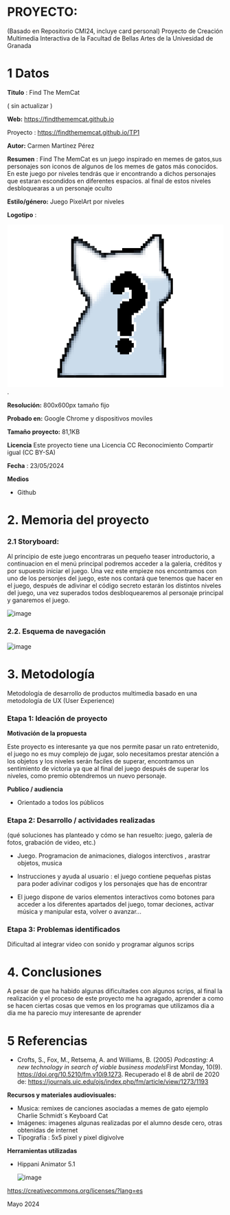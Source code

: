 # PROYECTO: 

(Basado en Repositorio CMI24, incluye card personal)
Proyecto de Creación Multimedia Interactiva de la  Facultad de Bellas Artes de la Univesidad de Granada



# 1 Datos 



**Titulo** : Find The MemCat

( sin actualizar )

**Web:**   https://findthememcat.github.io

Proyecto : https://findthememcat.github.io/TP1

**Autor:**  Carmen Martínez Pérez

**Resumen** : Find The MemCat es un juego inspirado en memes de gatos,sus personajes son iconos de algunos de los memes de gatos más conocidos.
En este juego por niveles tendrás que ir encontrando a dichos personajes que estaran escondidos en diferentes espacios. al final de estos niveles desbloquearas a un personaje oculto 

**Estilo/género:**  Juego PixelArt por niveles

**Logotipo** :

![logo](https://github.com/findthememcat/CMI24/blob/main/IMG_2226.PNG).

**Resolución:** 800x600px tamaño fijo

**Probado en:**  Google Chrome  y dispositivos moviles 

**Tamaño proyecto:** 81,1KB 

**Licencia** Este proyecto tiene una Licencia CC Reconocimiento Compartir igual (CC BY-SA)

**Fecha** : 23/05/2024

**Medios** 

- Github



# 2. Memoria del proyecto 

### 2.1 Storyboard: 

Al principio de este juego encontraras un pequeño teaser introductorio, a continuacion en el menú principal podremos acceder a la galeria, créditos y por supuesto iniciar el juego.
Una vez este empieze nos encontramos con uno de los personjes del juego, este nos contará que tenemos que hacer en el juego, después de adivinar el código secreto estarán los distintos niveles del juego, una vez superados todos desbloquearemos al personaje principal y ganaremos el juego.


![image](https://github.com/findthememcat/findthememcat.github.io/assets/170507075/72e8bd7a-3449-4843-87ba-11b36e5d31b2)




### 2.2. Esquema de navegación 



![image](https://github.com/findthememcat/findthememcat.github.io/assets/170507075/22afa30d-8f6f-4b7d-8a06-19b383cc3f98)







# 3. Metodología

Metodología de desarrollo de productos multimedia basado en una metodología de UX (User Experience)



### Etapa 1: Ideación de proyecto



**Motivación de la propuesta** 

Este  proyecto es interesante ya que nos permite pasar un rato entretenido, el juego no es muy complejo de jugar, solo necesitamos prestar atención a los objetos y los niveles serán faciles de superar, encontramos un sentimiento de victoria ya que al final del juego después de superar los niveles, como premio obtendremos un nuevo personaje.



**Publico / audiencia**

- Orientado a todos los públicos





### Etapa 2: Desarrollo / actividades realizadas

(qué soluciones has planteado y cómo se han resuelto: juego, galería de fotos, grabación de video, etc.)

- Juego. Programacion de animaciones, dialogos interctivos , arastrar objetos, musica
  
- Instrucciones y ayuda al usuario : el juego contiene pequeñas pistas para poder adivinar codigos y los personajes que has de encontrar
  
- El juego dispone de varios elementos interactivos como botones para acceder a los diferentes apartados del juego, tomar deciones, activar música y manipular esta, volver o avanzar...




### Etapa 3: Problemas identificados

Dificultad al integrar video con sonido y programar algunos scrips



# 4. Conclusiones 



A pesar de que ha habido algunas dificultades con algunos scrips, al final la realización y el proceso de este proyecto me ha agragado, aprender a como se hacen ciertas cosas que vemos en los programas que utilizamos dia a dia me ha parecio muy interesante de aprender




# 5 Referencias 


- Crofts, S., Fox, M., Retsema, A. and Williams, B. (2005) *Podcasting: A new technology in search of viable business models*First Monday, 10(9). https://doi.org/10.5210/fm.v10i9.1273. Recuperado el 8 de abril de 2020 de: https://journals.uic.edu/ojs/index.php/fm/article/view/1273/1193

**Recursos y materiales audiovisuales:**

* Musica:  remixes de canciones asociadas a memes de gato ejemplo Charlie Schmidt´s Keyboard Cat
* Imágenes:  imagenes algunas realizadas por el alumno desde cero, otras obtenidas de internet
* Tipografía : 5x5 pixel y pixel digivolve

**Herramientas utilizadas**

- Hippani Animator 5.1

  ![image](https://github.com/findthememcat/findthememcat.github.io/assets/170507075/0573905a-0bc1-4ed8-b091-63abcd22ce4f)



https://creativecommons.org/licenses/?lang=es

Mayo 2024
